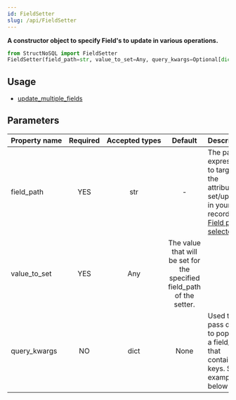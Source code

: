 ```yaml
---
id: FieldSetter
slug: /api/FieldSetter
---
```


**A constructor object to specify Field's to update in various operations.**

```python
from StructNoSQL import FieldSetter
FieldSetter(field_path=str, value_to_set=Any, query_kwargs=Optional[dict])
```

## Usage
- [update_multiple_fields](../api/update_multiple_fields.md)

## Parameters

| Property&nbsp;name | Required | Accepted&nbsp;types | Default | Description |
| ------------------ | :------: | :-----------------: | :-----: | :---------- |
| field_path | YES | str | - | The path expression to target the attribute to set/update in your record. See [Field path selectors](../basics/field_path_selectors.md)
| value_to_set  | YES      | Any  | The value that will be set for the specified field_path of the setter.
| query_kwargs | NO | dict | None | Used to pass data to populate a field_path that contains keys. See example below :

 